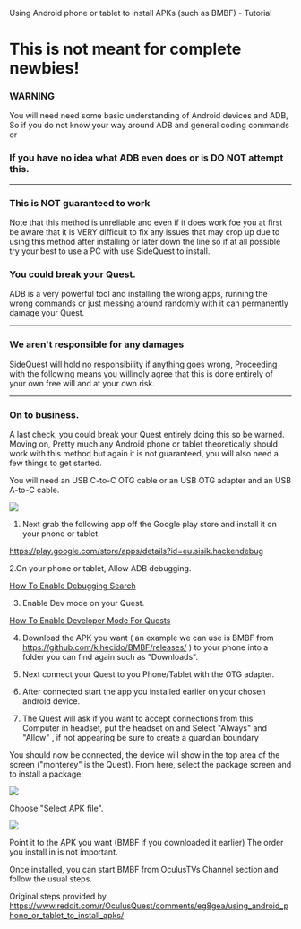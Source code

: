 Using Android phone or tablet to install APKs (such as BMBF) - Tutorial

# This is not meant for complete newbies!

### WARNING

You will need need some basic understanding of Android devices and ADB, So if you do not know your way around ADB and general coding commands or
### If you have no idea what ADB even does or is DO NOT attempt this.

----

### This is NOT guaranteed to work

Note that this method is unreliable and even if it does work foe you at first be aware that it is VERY difficult to fix any issues that may crop up due to using this method after installing or later down the line so if at all possible try your best to use a PC with use SideQuest to install.

### You could break your Quest.

ADB is a very powerful tool and installing the wrong apps, running the wrong commands or just messing around randomly with it can permanently damage your Quest.

----

### We aren't responsible for any damages

SideQuest will hold no responsibility if anything goes wrong, Proceeding with the following means you willingly agree that this is done entirely of your own free will and at your own risk.

----

### On to business.

A last check, you could break your Quest entirely doing this so be warned.
Moving on, Pretty much any Android phone or tablet theoretically should work with this method but again it is not guaranteed, you will also need a few things to get started.


You will need an USB C-to-C OTG cable or an USB OTG adapter and an USB A-to-C cable.

![](https://i.imgur.com/pbC2TAL.jpg)

1. Next grab the following app off the Google play store and install it on your phone or tablet

https://play.google.com/store/apps/details?id=eu.sisik.hackendebug

2.On your phone or tablet, Allow ADB debugging. 

[How To Enable Debugging Search](https://www.google.com/search?rlz=1C1CHBD_enUS862US862&sxsrf=ACYBGNQNherYPGKo8UMUvl733mQ31hAchg%3A1577435611200&ei=28EFXsv1C9_Q0PEPvJi5oAY&q=Allow+debugging+on+%28ENTER+PHONE+BRAND%2FMODEL+HERE%29+phone&oq=Allow+debugging+on+%28ENTER+PHONE+BRAND%2FMODEL+HERE%29+phone&gs_l=psy-ab.3...3429.3429..5151...0.3..0.76.76.1......0....1..gws-wiz.......0i71.FcDpdsCLhfY&ved=0ahUKEwiLz4vKtdXmAhVfKDQIHTxMDmQQ4dUDCAs&uact=5)

3. Enable Dev mode on your Quest.

[How To Enable Developer Mode For Quests](https://developer.oculus.com/documentation/quest/latest/concepts/mobile-device-setup-quest/?locale=en_US)

4. Download the APK you want ( an example we can use is BMBF from https://github.com/kihecido/BMBF/releases/ ) to your phone into a folder you can find again such as "Downloads".



4. Next connect your Quest to you Phone/Tablet with the OTG adapter.

5. After connected start the app you installed earlier on your chosen android device.

6. The Quest will ask if you want to accept connections from this Computer in headset, put the headset on and Select "Always" and "Allow" , if not appearing be sure to create a guardian boundary



You should now be connected, the device will show in the top area of the screen ("monterey" is the Quest). From here, select the package screen and to install a package:

![](https://i.imgur.com/h1hrEpi.png)



Choose "Select APK file".

![](https://i.imgur.com/bBDelR4.png)


Point it to the APK you want (BMBF if you downloaded it earlier) The order you install in is not important.

Once installed, you can start BMBF from OculusTVs Channel section and follow the usual steps.


Original steps provided by 
https://www.reddit.com/r/OculusQuest/comments/eg8gea/using_android_phone_or_tablet_to_install_apks/